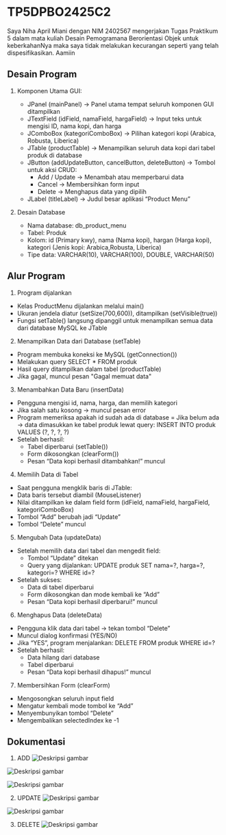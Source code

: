 # TP5DPBO2425C2

Saya Niha April Miani dengan NIM 2402567 mengerjakan Tugas Praktikum 5 dalam mata kuliah Desain Pemogramana Berorientasi Objek untuk keberkahanNya maka saya tidak melakukan kecurangan seperti yang telah dispesifikasikan. Aamiin

## Desain Program ##
1. Komponen Utama GUI:
   - JPanel (mainPanel) → Panel utama tempat seluruh komponen GUI ditampilkan
   - JTextField (idField, namaField, hargaField) → Input teks untuk mengisi ID, nama kopi, dan harga
   - JComboBox (kategoriComboBox) → Pilihan kategori kopi (Arabica, Robusta, Liberica)
   - JTable (productTable) → Menampilkan seluruh data kopi dari tabel produk di database
   - JButton (addUpdateButton, cancelButton, deleteButton) → Tombol untuk aksi CRUD:
      - Add / Update → Menambah atau memperbarui data
      - Cancel → Membersihkan form input
      - Delete → Menghapus data yang dipilih
   - JLabel (titleLabel) → Judul besar aplikasi “Product Menu”

2. Desain Database
   - Nama database: db_product_menu
   - Tabel: Produk
   - Kolom: id (Primary kwy), nama (Nama kopi), hargan (Harga kopi), kategori (Jenis kopi: Arabica,Robusta,       Liberica)
   - Tipe data: VARCHAR(10), VARCHAR(100), DOUBLE, VARCHAR(50)

## Alur Program ##
1. Program dijalankan
- Kelas ProductMenu dijalankan melalui main()
- Ukuran jendela diatur (setSize(700,600)), ditampilkan (setVisible(true))
- Fungsi setTable() langsung dipanggil untuk menampilkan semua data dari database MySQL ke JTable

2. Menampilkan Data dari Database (setTable)
- Program membuka koneksi ke MySQL (getConnection())
- Melakukan query SELECT * FROM produk
- Hasil query ditampilkan dalam tabel (productTable)
- Jika gagal, muncul pesan "Gagal memuat data"

3. Menambahkan Data Baru (insertData)
- Pengguna mengisi id, nama, harga, dan memilih kategori
- Jika salah satu kosong → muncul pesan error
- Program memeriksa apakah id sudah ada di database
= Jika belum ada → data dimasukkan ke tabel produk lewat query:
  INSERT INTO produk VALUES (?, ?, ?, ?)
- Setelah berhasil:
  - Tabel diperbarui (setTable())
  - Form dikosongkan (clearForm())
  - Pesan “Data kopi berhasil ditambahkan!” muncul
 
4. Memilih Data di Tabel
- Saat pengguna mengklik baris di JTable:
- Data baris tersebut diambil (MouseListener)
- Nilai ditampilkan ke dalam field form (idField, namaField, hargaField, kategoriComboBox)
- Tombol “Add” berubah jadi “Update”
- Tombol “Delete” muncul

5. Mengubah Data (updateData)
- Setelah memilih data dari tabel dan mengedit field:
  - Tombol “Update” ditekan
  - Query yang dijalankan:
      UPDATE produk 
      SET nama=?, harga=?, kategori=? 
      WHERE id=?
- Setelah sukses:
  - Data di tabel diperbarui
  - Form dikosongkan dan mode kembali ke “Add”
  - Pesan “Data kopi berhasil diperbarui!” muncul

6. Menghapus Data (deleteData)
- Pengguna klik data dari tabel → tekan tombol “Delete”
- Muncul dialog konfirmasi (YES/NO)
- Jika “YES”, program menjalankan:
    DELETE FROM produk WHERE id=?
- Setelah berhasil:
  - Data hilang dari database
  - Tabel diperbarui
  - Pesan “Data kopi berhasil dihapus!” muncul

7. Membersihkan Form (clearForm)
- Mengosongkan seluruh input field
- Mengatur kembali mode tombol ke “Add”
- Menyembunyikan tombol “Delete”
- Mengembalikan selectedIndex ke -1

## Dokumentasi ##

1. ADD
![Deskripsi gambar](Dokumentasi/addtp5.1.png)

![Deskripsi gambar](Dokumentasi/addtp5.2.png)

![Deskripsi gambar](Dokumentasi/addtp5.3.png)

2. UPDATE
![Deskripsi gambar](Dokumentasi/updatetp5.1.png)

![Deskripsi gambar](Dokumentasi/updatetp5.2.png)

3. DELETE
![Deskripsi gambar](Dokumentasi/deletetp5.png)

